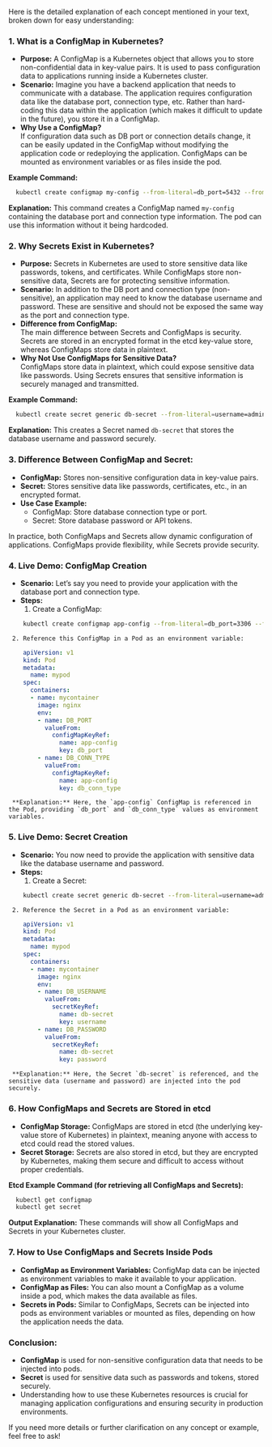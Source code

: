 Here is the detailed explanation of each concept mentioned in your text, broken down for easy understanding:

### 1. **What is a ConfigMap in Kubernetes?**
   - **Purpose:** A ConfigMap is a Kubernetes object that allows you to store non-confidential data in key-value pairs. It is used to pass configuration data to applications running inside a Kubernetes cluster.
   - **Scenario:** Imagine you have a backend application that needs to communicate with a database. The application requires configuration data like the database port, connection type, etc. Rather than hard-coding this data within the application (which makes it difficult to update in the future), you store it in a ConfigMap.
   - **Why Use a ConfigMap?**  
     If configuration data such as DB port or connection details change, it can be easily updated in the ConfigMap without modifying the application code or redeploying the application. ConfigMaps can be mounted as environment variables or as files inside the pod.

   **Example Command:**
 ```bash
   kubectl create configmap my-config --from-literal=db_port=5432 --from-literal=db_connection_type=TCP
 ```
   **Explanation:** This command creates a ConfigMap named `my-config` containing the database port and connection type information. The pod can use this information without it being hardcoded.

### 2. **Why Secrets Exist in Kubernetes?**
   - **Purpose:** Secrets in Kubernetes are used to store sensitive data like passwords, tokens, and certificates. While ConfigMaps store non-sensitive data, Secrets are for protecting sensitive information.
   - **Scenario:** In addition to the DB port and connection type (non-sensitive), an application may need to know the database username and password. These are sensitive and should not be exposed the same way as the port and connection type.
   - **Difference from ConfigMap:**  
     The main difference between Secrets and ConfigMaps is security. Secrets are stored in an encrypted format in the etcd key-value store, whereas ConfigMaps store data in plaintext.
   - **Why Not Use ConfigMaps for Sensitive Data?**  
     ConfigMaps store data in plaintext, which could expose sensitive data like passwords. Using Secrets ensures that sensitive information is securely managed and transmitted.

   **Example Command:**
 ```bash
   kubectl create secret generic db-secret --from-literal=username=admin --from-literal=password=mysecretpass
 ```
   **Explanation:** This creates a Secret named `db-secret` that stores the database username and password securely.

### 3. **Difference Between ConfigMap and Secret:**
   - **ConfigMap:** Stores non-sensitive configuration data in key-value pairs.
   - **Secret:** Stores sensitive data like passwords, certificates, etc., in an encrypted format.
   - **Use Case Example:**
     - ConfigMap: Store database connection type or port.
     - Secret: Store database password or API tokens.
  
   In practice, both ConfigMaps and Secrets allow dynamic configuration of applications. ConfigMaps provide flexibility, while Secrets provide security.

### 4. **Live Demo: ConfigMap Creation**
   - **Scenario:** Let’s say you need to provide your application with the database port and connection type.
   - **Steps:**
     1. Create a ConfigMap:
 ```bash
     kubectl create configmap app-config --from-literal=db_port=3306 --from-literal=db_conn_type=TCP
 ```
     2. Reference this ConfigMap in a Pod as an environment variable:
 ```yaml
     apiVersion: v1
     kind: Pod
     metadata:
       name: mypod
     spec:
       containers:
       - name: mycontainer
         image: nginx
         env:
         - name: DB_PORT
           valueFrom:
             configMapKeyRef:
               name: app-config
               key: db_port
         - name: DB_CONN_TYPE
           valueFrom:
             configMapKeyRef:
               name: app-config
               key: db_conn_type
 ```
     **Explanation:** Here, the `app-config` ConfigMap is referenced in the Pod, providing `db_port` and `db_conn_type` values as environment variables.

### 5. **Live Demo: Secret Creation**
   - **Scenario:** You now need to provide the application with sensitive data like the database username and password.
   - **Steps:**
     1. Create a Secret:
 ```bash
     kubectl create secret generic db-secret --from-literal=username=admin --from-literal=password=secret123
 ```
     2. Reference the Secret in a Pod as an environment variable:
 ```yaml
     apiVersion: v1
     kind: Pod
     metadata:
       name: mypod
     spec:
       containers:
       - name: mycontainer
         image: nginx
         env:
         - name: DB_USERNAME
           valueFrom:
             secretKeyRef:
               name: db-secret
               key: username
         - name: DB_PASSWORD
           valueFrom:
             secretKeyRef:
               name: db-secret
               key: password
 ```
     **Explanation:** Here, the Secret `db-secret` is referenced, and the sensitive data (username and password) are injected into the pod securely.

### 6. **How ConfigMaps and Secrets are Stored in etcd**
   - **ConfigMap Storage:** ConfigMaps are stored in etcd (the underlying key-value store of Kubernetes) in plaintext, meaning anyone with access to etcd could read the stored values.
   - **Secret Storage:** Secrets are also stored in etcd, but they are encrypted by Kubernetes, making them secure and difficult to access without proper credentials.

   **Etcd Example Command (for retrieving all ConfigMaps and Secrets):**
 ```bash
   kubectl get configmap
   kubectl get secret
 ```
   **Output Explanation:** These commands will show all ConfigMaps and Secrets in your Kubernetes cluster.

### 7. **How to Use ConfigMaps and Secrets Inside Pods**
   - **ConfigMap as Environment Variables:** ConfigMap data can be injected as environment variables to make it available to your application.
   - **ConfigMap as Files:** You can also mount a ConfigMap as a volume inside a pod, which makes the data available as files.
   - **Secrets in Pods:** Similar to ConfigMaps, Secrets can be injected into pods as environment variables or mounted as files, depending on how the application needs the data.

### **Conclusion:**
   - **ConfigMap** is used for non-sensitive configuration data that needs to be injected into pods.
   - **Secret** is used for sensitive data such as passwords and tokens, stored securely.
   - Understanding how to use these Kubernetes resources is crucial for managing application configurations and ensuring security in production environments.

If you need more details or further clarification on any concept or example, feel free to ask!